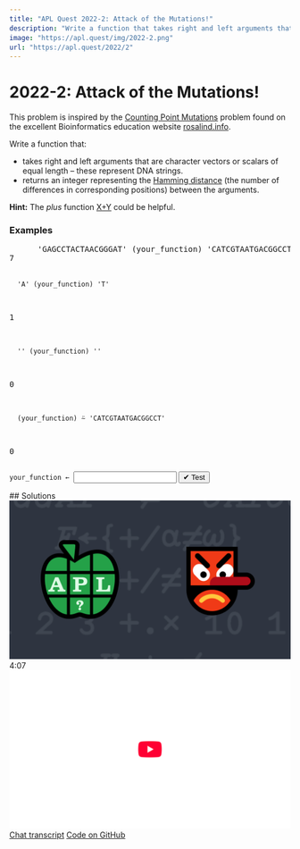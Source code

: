 ```yaml
---
title: "APL Quest 2022-2: Attack of the Mutations!"
description: "Write a function that takes right and left arguments that are character vectors or scalars of equal length – these represent DNA strings – and returns an integer representing the Hamming distance (the number of differences in corresponding positions) between the arguments."
image: "https://apl.quest/img/2022-2.png"
url: "https://apl.quest/2022/2"
---
```


# <span class=s>2022-</span>2: Attack of the Mutations!

<!-- Write a function that takes right and left arguments that are character vectors or scalars of equal length – these represent DNA strings – and returns an integer representing the Hamming distance (the number of differences in corresponding positions) between the arguments. -->

<p>This problem is inspired by the <a href="https://rosalind.info/problems/hamm/">Counting Point Mutations</a> problem found on the excellent Bioinformatics education website <a href="https://rosalind.info">rosalind.info</a>.</p>
<p>Write a function that:</p>
<ul>
    <li>takes right and left arguments that are character vectors or scalars of equal length – these represent DNA strings.</li>
    <li>returns an integer representing the <a href="https://rosalind.info/glossary/hamming-distance/">Hamming distance</a> (the number of differences in corresponding positions) between the arguments.</li>
</ul>

<p><i class="fas fa-lightbulb-on"></i> <strong>Hint:</strong> The <em>plus</em> function <a href="https://help.dyalog.com/latest/Content/Language/Symbols/Plus.htm" class="APL" target="_blank">X+Y</a> could be helpful.
</p>

<h3>Examples</h3>
<pre class="APL">
      'GAGCCTACTAACGGGAT' (your_function) 'CATCGTAATGACGGCCT' 
7

      'A' (your_function) 'T'
1

      '' (your_function) ''
0
 
      (your_function) ⍨ 'CATCGTAATGACGGCCT'
0
</pre>
<div class="pdiv">
  <code onclick="p_Input.focus()">your_function ← </code><input id="p_Input" autocomplete="off" spellcheck="false" oninput="this.parentElement.querySelector`button`.disabled=false;localStorage.setItem(window.location.pathname,this.value)" onkeypress="subm(event)">
  <button onclick="alert$.next`Testing…`;submitSolution`p`" class="md-button md-button--primary">&#x2714; Test</button>
</div>
<blockquote id="p_Output"></blockquote>
## Solutions
<div onclick="play(this)" title="Video on YouTube" class="yt">
<img alt="Video Thumbnail" src="../../img/2022-2.png">
<time>4:07</time>
<img alt="YouTube" src="../../img/yt-big.png">
</div>
<a href="https://chat.stackexchange.com/transcript/52405?m=64668644#64668644" target="_blank" class="md-button md-button--primary">Chat transcript</a>
<a href="https://github.com/abrudz/apl_quest/tree/main/2022/2.apl" target="_blank" class="md-button md-button--primary right">Code on GitHub</a>

<script>
    testCases={"a":[["'GAGCCTACTAACGGGAT'","'CATCGTAATGACGGCCT'"],["'CATCGTAATGACGGCCT'","'CATCGTAATGACGGCCT'"],["'ACGT'[?10⍴4]","'ACGT'[?10⍴4]"]],"b":[["'A'","'T'"],["'A'","'A'"],["''","''"]],"f":"+.≠","p":"∊"}
    p_Input.value=localStorage.getItem(window.location.pathname)
    play=e=>e.outerHTML=`<iframe src="https://www.youtube.com/embed/Gy7i_EzrhFE?list=PLYKQVqyrAEj9wDIUyLDGtDAFTKY38BUMN&autoplay=1" title="<span class=s>2022-</span>2: Attack of the Mutations! (APL Quest 2022-2)" frameborder="0" allow="accelerometer; autoplay; clipboard-write; encrypted-media; gyroscope; picture-in-picture; web-share" referrerpolicy="strict-origin-when-cross-origin" allowfullscreen></iframe>`
</script>
